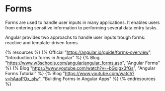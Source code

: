 # Forms

Forms are used to handle user inputs in many applications. It enables users from entering sensitive information to performing several data entry tasks.

Angular provides two approachs to handle user inputs trough forms: reactive and template-driven forms.

{% resources %}
  {% Official "https://angular.io/guide/forms-overview", "Introduction to forms in Angular" %}
  {% Blog "https://www.w3schools.com/angular/angular_forms.asp", "Angular Forms" %}
  {% Blog "https://www.youtube.com/watch?v=-bGgjgx3fGs", "Angular Forms Tutorial" %}
  {% Blog "https://www.youtube.com/watch?v=hAaoPOx_oIw", "Building Forms in Angular Apps" %}
{% endresources %}
